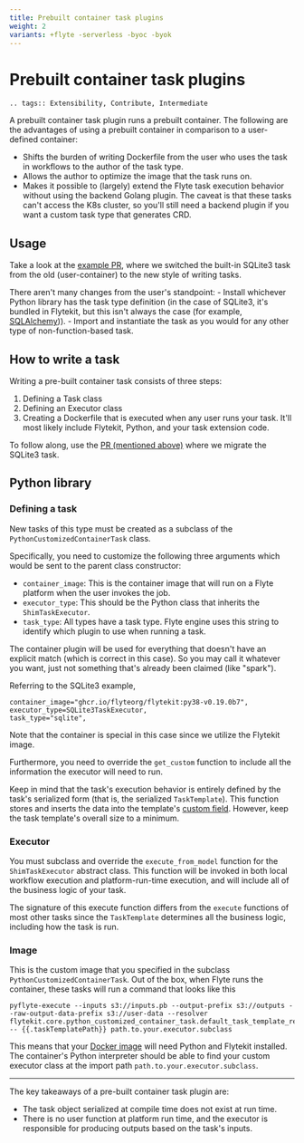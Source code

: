 ```yaml
---
title: Prebuilt container task plugins
weight: 2
variants: +flyte -serverless -byoc -byok
---
```


# Prebuilt container task plugins

```{eval-rst}
.. tags:: Extensibility, Contribute, Intermediate
```

A prebuilt container task plugin runs a prebuilt container. The following are the advantages of using a prebuilt container in comparison to a user-defined container:

- Shifts the burden of writing Dockerfile from the user who uses the task in workflows to the author of the task type.
- Allows the author to optimize the image that the task runs on.
- Makes it possible to (largely) extend the Flyte task execution behavior without using the backend Golang plugin.
  The caveat is that these tasks can't access the K8s cluster, so you'll still need a backend plugin if you want a custom task type that generates CRD.

## Usage

Take a look at the [example PR](https://github.com/flyteorg/flytekit/pull/470), where we switched the built-in SQLite3 task from the old (user-container) to the new style of writing tasks.

There aren't many changes from the user's standpoint:
\- Install whichever Python library has the task type definition (in the case of SQLite3, it's bundled in Flytekit, but this isn't always the case (for example, [SQLAlchemy](https://github.com/flyteorg/flytekit/tree/master/plugins/flytekit-sqlalchemy))).
\- Import and instantiate the task as you would for any other type of non-function-based task.

## How to write a task

Writing a pre-built container task consists of three steps:

1. Defining a Task class
2. Defining an Executor class
3. Creating a Dockerfile that is executed when any user runs your task. It'll most likely include Flytekit, Python, and your task extension code.

To follow along, use the [PR (mentioned above)](https://github.com/flyteorg/flytekit/pull/470) where we migrate the SQLite3 task.

## Python library

### Defining a task

New tasks of this type must be created as a subclass of the `PythonCustomizedContainerTask` class.

Specifically, you need to customize the following three arguments which would be sent to the parent class constructor:

- `container_image`: This is the container image that will run on a Flyte platform when the user invokes the job.
- `executor_type`: This should be the Python class that inherits the `ShimTaskExecutor`.
- `task_type`: All types have a task type. Flyte engine uses this string to identify which plugin to use when running a task.

The container plugin will be used for everything that doesn't have an explicit match (which is correct in this case).
So you may call it whatever you want, just not something that's already been claimed  (like "spark").

Referring to the SQLite3 example,

```
container_image="ghcr.io/flyteorg/flytekit:py38-v0.19.0b7",
executor_type=SQLite3TaskExecutor,
task_type="sqlite",
```

Note that the container is special in this case since we utilize the Flytekit image.

Furthermore, you need to override the `get_custom` function to include all the information the executor will need to run.

Keep in mind that the task's execution behavior is entirely defined by the task's serialized form (that is, the serialized `TaskTemplate`).
This function stores and inserts the data into the template's [custom field](https://github.com/flyteorg/flyteidl/blob/7302971c064b6061a148f2bee79f673bc8cf30ee/protos/flyteidl/core/tasks.proto#L114).
However, keep the task template's overall size to a minimum.

### Executor

You must subclass and override the `execute_from_model` function for the `ShimTaskExecutor` abstract class.
This function will be invoked in both local workflow execution and platform-run-time execution, and will include all of the business logic of your task.

The signature of this execute function differs from the `execute` functions of most other tasks since the `TaskTemplate` determines all the business logic, including how the task is run.

### Image

This is the custom image that you specified in the subclass `PythonCustomizedContainerTask`. Out of the box, when Flyte runs the container, these tasks will run a command that looks like this

```
pyflyte-execute --inputs s3://inputs.pb --output-prefix s3://outputs --raw-output-data-prefix s3://user-data --resolver flytekit.core.python_customized_container_task.default_task_template_resolver -- {{.taskTemplatePath}} path.to.your.executor.subclass
```

This means that your [Docker image](https://github.com/flyteorg/flytekit/blob/master/Dockerfile) will need Python and Flytekit installed.
The container's Python interpreter should be able to find your custom executor class at the import path `path.to.your.executor.subclass`.

______________________________________________________________________

The key takeaways of a pre-built container task plugin are:

- The task object serialized at compile time does not exist at run time.
- There is no user function at platform run time, and the executor is responsible for producing outputs based on the task's inputs.
